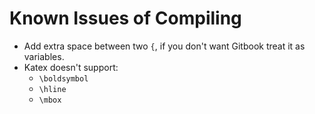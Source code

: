 # Known Issues of Compiling

* Add extra space between two `{`, if you don't want Gitbook treat it as variables.
* Katex doesn't support:
    * `\boldsymbol`
    * `\hline`
    * `\mbox`

